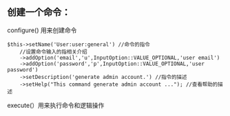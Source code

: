## 创建一个命令：


configure() 用来创建命令

    $this->setName('User:user:general') //命令的指令
    	//设置命令输入的指相关介绍
        ->addOption('email','u',InputOption::VALUE_OPTIONAL,'user email')  
        ->addOption('password','p',InputOption::VALUE_OPTIONAL,'user password')
        ->setDescription('generate admin account.') //指令的描述
        ->setHelp("This command generate admin account ..."); //查看帮助的描述
	
execute(）用来执行命令和逻辑操作

